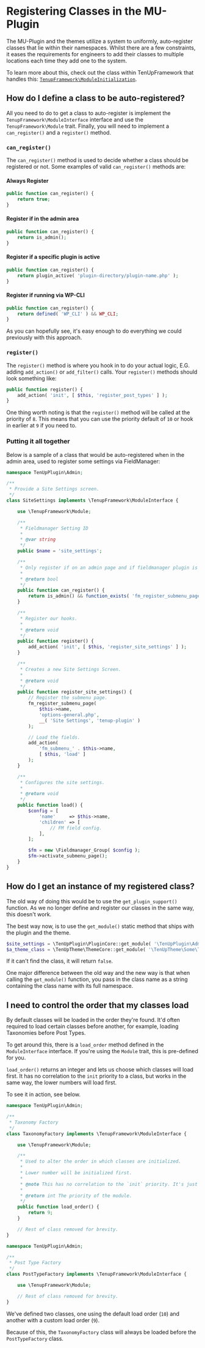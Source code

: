 # Registering Classes in the MU-Plugin

The MU-Plugin and the themes utilize a system to uniformly, auto-register classes that lie within their namespaces. Whilst there are a few constraints, it eases the requirements for engineers to add their classes to multiple locations each time they add one to the system.

To learn more about this, check out the class within TenUpFramework that handles this: [`TenupFramework\ModuleInitialization`](https://github.com/10up/wp-framework/blob/trunk/src/ModuleInitialization.php).

## How do I define a class to be auto-registered?

All you need to do to get a class to auto-register is implement the `TenupFramework\ModuleInterface` interface and use the `TenupFramework\Module` trait. Finally, you will need to implement a `can_register()` and a `register()` method.

### `can_register()`

The `can_register()` method is used to decide whether a class should be registered or not. Some examples of valid `can_register()` methods are:

#### Always Register

```php
public function can_register() {
    return true;
}
```

#### Register if in the admin area

```php
public function can_register() {
    return is_admin();
}
```

#### Register if a specific plugin is active

```php
public function can_register() {
    return plugin_active( 'plugin-directory/plugin-name.php' );
}
```

#### Register if running via WP-CLI

```php
public function can_register() {
    return defined( 'WP_CLI' ) && WP_CLI;
}
```

As you can hopefully see, it's easy enough to do everything we could previously with this approach.

### `register()`

The `register()` method is where you hook in to do your actual logic, E.G. adding `add_action()` or `add_filter()` calls. Your `register()` methods should look something like:

```php
public function register() {
    add_action( 'init', [ $this, 'register_post_types' ] );
}
```

One thing worth noting is that the `register()` method will be called at the priority of `8`. This means that you can use the priority default of `10` or hook in earlier at `9` if you need to.

### Putting it all together

Below is a sample of a class that would be auto-registered when in the admin area, used to register some settings via FieldManager:

```php
namespace TenUpPlugin\Admin;

/**
 * Provide a Site Settings screen.
 */
class SiteSettings implements \TenupFramework\ModuleInterface {

	use \TenupFramework\Module;

	/**
	 * Fieldmanager Setting ID
	 *
	 * @var string
	 */
	public $name = 'site_settings';

	/**
	 * Only register if on an admin page and if fieldmanager plugin is active.
	 *
	 * @return bool
	 */
	public function can_register() {
		return is_admin() && function_exists( 'fm_register_submenu_page' );
	}

	/**
	 * Register our hooks.
	 *
	 * @return void
	 */
	public function register() {
		add_action( 'init', [ $this, 'register_site_settings' ] );
	}

	/**
	 * Creates a new Site Settings Screen.
	 *
	 * @return void
	 */
	public function register_site_settings() {
		// Register the submenu page.
		fm_register_submenu_page(
			$this->name,
			'options-general.php',
			__( 'Site Settings', 'tenup-plugin' )
		);

		// Load the fields.
		add_action(
			'fm_submenu_' . $this->name,
			[ $this, 'load' ]
		);
	}

	/**
	 * Configures the site settings.
	 *
	 * @return void
	 */
	public function load() {
		$config = [
			'name'     => $this->name,
			'children' => [
				// FM field config.
			],
		];

		$fm = new \Fieldmanager_Group( $config );
		$fm->activate_submenu_page();
	}
}

```

## How do I get an instance of my registered class?

The old way of doing this would be to use the `get_plugin_support()` function. As we no longer define and register our classes in the same way, this doesn't work.

The best way now, is to use the `get_module()` static method that ships with the plugin and the theme.

```php
$site_settings = \TenUpPlugin\PluginCore::get_module( '\TenUpPlugin\Admin\SiteSettings' );
$a_theme_class = \TenUpTheme\ThemeCore::get_module( '\TenUpTheme\Some\Theme\Class' );
```

If it can't find the class, it will return `false`.

One major difference between the old way and the new way is that when calling the `get_module()` function, you pass in the class name as a string containing the class name with its full namespace.

## I need to control the order that my classes load

By default classes will be loaded in the order they're found. It'd often required to load certain classes before another, for example, loading Taxonomies before Post Types.

To get around this, there is a `load_order` method defined in the `ModuleInterface` interface. If you're using the `Module` trait, this is pre-defined for you.

`load_order()` returns an integer and lets us choose which classes will load first. It has no correlation to the `init` priority to a class, but works in the same way, the lower numbers will load first.

To see it in action, see below.

```php
namespace TenUpPlugin\Admin;

/**
 * Taxonomy Factory
 */
class TaxonomyFactory implements \TenupFramework\ModuleInterface {

	use \TenupFramework\Module;

	/**
	 * Used to alter the order in which classes are initialized.
	 *
	 * Lower number will be initialized first.
	 *
	 * @note This has no correlation to the `init` priority. It's just a way to allow certain classes to be initialized before others.
	 *
	 * @return int The priority of the module.
	 */
	public function load_order() {
		return 9;
	}

	// Rest of class removed for brevity.
}
```

```php
namespace TenUpPlugin\Admin;

/**
 * Post Type Factory
 */
class PostTypeFactory implements \TenupFramework\ModuleInterface {

	use \TenupFramework\Module;

	// Rest of class removed for brevity.
}
```

We've defined two classes, one using the default load order (`10`) and another with a custom load order (`9`).

Because of this, the `TaxonomyFactory` class will always be loaded before the `PostTypeFactory` class.
